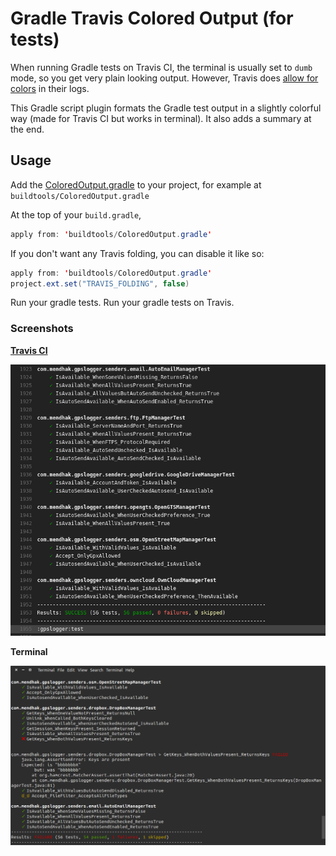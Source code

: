 # Gradle Travis Colored Output (for tests)

When running Gradle tests on Travis CI, the terminal is usually set to `dumb` mode, so you get very plain looking output.  However, Travis does [allow for colors](https://blog.travis-ci.com/2014-04-11-fun-with-logs/) in their logs.

This Gradle script plugin formats the Gradle test output in a slightly colorful way (made for Travis CI but works in terminal).  It also adds a summary at the end.

## Usage

Add the [ColoredOutput.gradle](ColoredOutput.gradle) to your project, for example at `buildtools/ColoredOutput.gradle`

At the top of your `build.gradle`,

```java
apply from: 'buildtools/ColoredOutput.gradle'
```

If you don't want any Travis folding, you can disable it like so:

```java
apply from: 'buildtools/ColoredOutput.gradle'
project.ext.set("TRAVIS_FOLDING", false)
```

Run your gradle tests.  Run your gradle tests on Travis. 

### Screenshots

**[Travis CI](https://travis-ci.org/mendhak/gpslogger/builds/112735526)**

![travis](screenshot-travis.png)

**Terminal**

![screenshot](screenshot-terminal.png)
